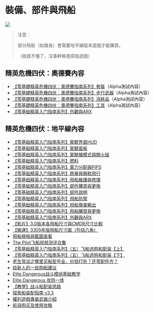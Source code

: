 裝備、部件與飛船
========


![](https://qiniu.elitedanger.cn/assets/files/2021-05-15/1621096522-191866-shipmoduleequipment.jpeg)



> 注意：  
> 
> 部分飛船（如酋長）會需要地平線版本遊戲才能購買。  
> 
> （我就不懂了，沒事幹嘛進原版遊戲）
> 
> 


精英危機四伏：奧德賽內容
------------


* [【零基礎精英危機四伏：奧德賽指南系列】套裝](【零基礎精英危機四伏：奧德賽指南系列】套裝.md)（Alpha測試內容）
* [【零基礎精英危機四伏：奧德賽指南系列】步行武器](【零基礎精英危機四伏：奧德賽指南系列】步行武器.md)（Alpha測試內容）
* [【零基礎精英危機四伏：奧德賽指南系列】消耗品](【零基礎精英危機四伏：奧德賽指南系列】消耗品.md)（Alpha測試內容）
* [【零基礎精英危機四伏：奧德賽指南系列】工具](【零基礎精英危機四伏：奧德賽指南系列】工具.md)（Alpha測試內容）
* [【零基础精英入门指南系列】外觀與ARX](【零基础精英入门指南系列】外觀與ARX.md)


精英危機四伏：地平線內容
------------


* [【零基础精英入门指南系列】駕駛界面HUD](【零基础精英入门指南系列】駕駛界面.md)
* [【零基础精英入门指南系列】駕駛面板](【零基础精英入门指南系列】駕駛面板)
* [【零基础精英入门指南系列】駕駛艙模式與開火組](【零基础精英入门指南系列】駕駛艙模式與開火組.md)
* [【零基础精英入门指南系列】燃料](【零基础精英入门指南系列】燃料.md)
* [【零基础精英入门指南系列】電力分配與PIPS](【零基础精英入门指南系列】電力分配與PIPS.md)
* [【零基础精英入门指南系列】熱量與靜默飛行](【零基础精英入门指南系列】熱量與靜默飛行.md)
* [【零基础精英入门指南系列】飛船維護與修理](【零基础精英入门指南系列】飛船維護與修理.md)
* [【零基础精英入门指南系列】部件購買與更換](【零基础精英入门指南系列】部件購買與更換.md)
* [【零基础精英入门指南系列】部件說明](【零基础精英入门指南系列】部件說明.md)
* [【零基础精英入门指南系列】飛船防禦](【零基础精英入门指南系列】飛船防禦.md)
* [【零基础精英入门指南系列】飛船傷害輸出](【零基础精英入门指南系列】飛船傷害輸出.md)
* [【零基础精英入门指南系列】飛船購買與更換](【零基础精英入门指南系列】飛船購買與更換.md)
* [【零基础精英入门指南系列】外觀與ARX](【零基础精英入门指南系列】外觀與ARX)
* [【影片】3.0版本各飛船尺寸與CMDR尺寸比較](【影片】3·0版本個飛船尺寸與CMDR尺寸比較.md
)
* [【搬運】3305年版飛船尺寸圖（包括八角）](【搬運】3305年版飛船尺寸圖（包括八角）.md)
* [飛船規格與藍圖查看](http://codex.elite-dangerous-blog.co.uk/sidewinder)
* [The Pilot飞船视频测评合集](https://forum.elitedanger.cn/d/506-the-pilot)
* [【零基础精英入门指南系列】（五）飞船选购和配装【上】](【零基础精英入门指南系列】（五）飞船选购和配装【上】.md)
* [【零基础精英入门指南系列】（五）飞船选购和配装【下】](【零基础精英入门指南系列】（五）飞船选购和配装【下】.md)
* [老生常谈之哪里买船型号全、价钱打折？还零配件齐？](萌新看过来：老生常谈之哪里买船型号全、价钱打折？还零配件齐？.md)
* [给新人的一些购船建议](【心得】给新人的一些购船建议.md)
* [Elite Dangerous战斗模组基础教学](https://forum.elitedanger.cn/d/621-elite-dangerous)
* [Elite Dangerous 攻防一体](https://forum.elitedanger.cn/d/622-elite-dangerous)
* [【教學】战斗船配装思路](【教學】战斗船配装思路.md)
* [探索船装配指南 v3.3](https://forum.elitedanger.cn/d/148-v3-3)
* [權利遊戲專屬武器介紹](權利遊戲專屬武器介紹.md)
* [航母购买及使用攻略](航母购买及使用攻略.md)
